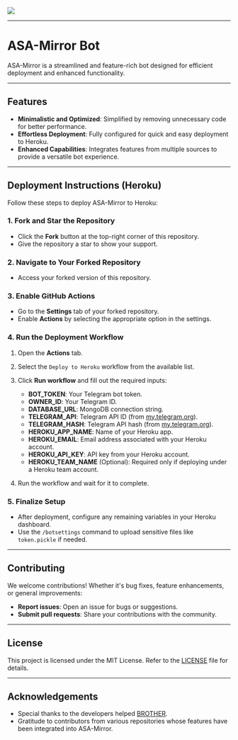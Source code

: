 ![](https://github.com/5hojib/5hojib/raw/main/images/ASA-Mirror-MLTB.gif)

---

# ASA-Mirror Bot

ASA-Mirror is a streamlined and feature-rich bot designed for efficient deployment and enhanced functionality.

---

## Features

- **Minimalistic and Optimized**: Simplified by removing unnecessary code for better performance.
- **Effortless Deployment**: Fully configured for quick and easy deployment to Heroku.
- **Enhanced Capabilities**: Integrates features from multiple sources to provide a versatile bot experience.

---

## Deployment Instructions (Heroku)

Follow these steps to deploy ASA-Mirror to Heroku:

### 1. Fork and Star the Repository
- Click the **Fork** button at the top-right corner of this repository.
- Give the repository a star to show your support.

### 2. Navigate to Your Forked Repository
- Access your forked version of this repository.

### 3. Enable GitHub Actions
- Go to the **Settings** tab of your forked repository.
- Enable **Actions** by selecting the appropriate option in the settings.

### 4. Run the Deployment Workflow
1. Open the **Actions** tab.
2. Select the `Deploy to Heroku` workflow from the available list.
3. Click **Run workflow** and fill out the required inputs:
   - **BOT_TOKEN**: Your Telegram bot token.
   - **OWNER_ID**: Your Telegram ID.
   - **DATABASE_URL**: MongoDB connection string.
   - **TELEGRAM_API**: Telegram API ID (from [my.telegram.org](https://my.telegram.org/)).
   - **TELEGRAM_HASH**: Telegram API hash (from [my.telegram.org](https://my.telegram.org/)).
   - **HEROKU_APP_NAME**: Name of your Heroku app.
   - **HEROKU_EMAIL**: Email address associated with your Heroku account.
   - **HEROKU_API_KEY**: API key from your Heroku account.
   - **HEROKU_TEAM_NAME** (Optional): Required only if deploying under a Heroku team account.

4. Run the workflow and wait for it to complete.

### 5. Finalize Setup
- After deployment, configure any remaining variables in your Heroku dashboard.
- Use the `/botsettings` command to upload sensitive files like `token.pickle` if needed.

---

## Contributing

We welcome contributions! Whether it's bug fixes, feature enhancements, or general improvements:
- **Report issues**: Open an issue for bugs or suggestions.
- **Submit pull requests**: Share your contributions with the community.

---

## License

This project is licensed under the MIT License. Refer to the [LICENSE](LICENSE) file for details.

---

## Acknowledgements

- Special thanks to the developers helped [BROTHER](https://t.me/ASA_MIKATA1).
- Gratitude to contributors from various repositories whose features have been integrated into ASA-Mirror.
